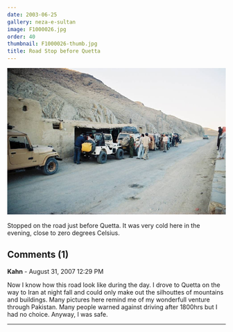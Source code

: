 ```yaml
---
date: 2003-06-25
gallery: neza-e-sultan
image: F1000026.jpg
order: 40
thumbnail: F1000026-thumb.jpg
title: Road Stop before Quetta
---
```


![Road Stop before Quetta](./F1000026.jpg)

Stopped on the road just before Quetta. It was very cold here in the evening, close to zero degrees Celsius.

<div id="comments">

## Comments (1)

**Kahn** - August 31, 2007 12:29 PM

Now I know how this road look like during the day. I drove to Quetta on the way to Iran at night fall and could only make out the silhouttes of mountains and buildings. Many pictures here remind me of my wonderfull venture through Pakistan. Many people warned against driving after 1800hrs but I had no choice. Anyway, I was safe.

---

</div>